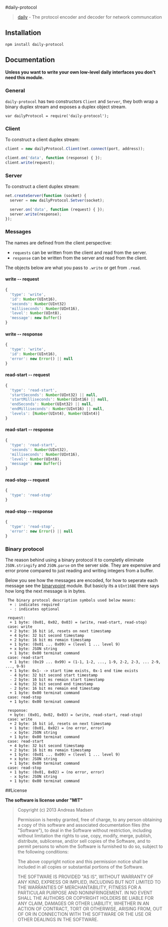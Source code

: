 #daily-protocol

> [daily](https://github.com/AndreasMadsen/daily) - The protocol encoder and decoder for network communcation

## Installation

```sheel
npm install daily-protocol
```

## Documentation

**Unless you want to write your own low-level daily interfaces you don't need this module.**

### General

`daily-protocol` has two constructors `Client` and `Server`, they both wrap a
binary duplex stream and exposes a duplex object stream.

```
var dailyProtocol = require('daily-protocol');
```

### Client

To construct a client duplex stream:

```javascript
client = new dailyProtocol.Client(net.connect(port, address));

client.on('data', function (response) { });
client.write(request);
```

### Server

To construct a client duplex stream:

```javascript
net.createServer(function (socket) {
  server = new dailyProtocol.Setver(socket);

  server.on('data', function (request) { });
  server.write(response);
});
```

### Messages

The names are defined from the client perspective:

* `requests` can be written from the client and read from the server.
* `response` can be written from the server and read from the client.

The objects below are what you pass to `.write` or get from `.read`.

#### write -- request

```javascript
{
  'type': 'write',
  'id': Number(UInt16),
  'seconds': Number(UInt32)
  'milliseconds': Number(UInt16),
  'level': Number(UInt8),
  'message': new Buffer()
}
```

#### write -- response

```javascript
{
  'type': 'write',
  'id': Number(UInt16),
  'error': new Error() || null
}
```

#### read-start -- request

```javascript
{
  'type': 'read-start',
  'startSeconds': Number(UInt32) || null,
  'startMilliseconds': Number(UInt16) || null,
  'endSeconds': Number(UInt32) || null,
  'endMilliseconds': Number(UInt16) || null,
  'levels': [Number(UInt4), Number(UInt4)]
}
```

#### read-start -- response

```javascript
{
  'type': 'read-start',
  'seconds': Number(UInt32),
  'milliseconds': Number(UInt16),
  'level': Number(UInt8),
  'message': new Buffer()
}
```

#### read-stop -- request

```javascript
{
  'type': 'read-stop'
}
```

#### read-stop -- response

```javascript
{
  'type': 'read-stop',
  'error': new Error() || null
}
```

### Binary protocol

The reason behind using a binary protocol it to completly eliminate
`JSON.stringify` and `JSON.parse` on the server side. They are expensive and
error prone compared to just reading and writing integers from a buffer.

Below you see how the messages are encoded, for how to seperate each message
see the [binarypoint](https://github.com/AndreasMadsen/binarypoint) module. But
basicly its a `UInt16BE` there says how long the next message is in bytes.

```
 The binary protocol description symbols used below means:
  + : indicates required
  - : indicates optional

 request:
  + 1 byte: (0x01, 0x02, 0x03) = (write, read-start, read-stop)
 case: write
  + 2 byte: 16 bit id, resets on next timestamp
  + 4 byte: 32 bit second timestamp
  + 2 byte: 16 bit ms remain timestamp
  + 1 byte: (0x01 ... 0x09) = (level 1 ... level 9)
  + x byte: JSON string
  + 1 byte: 0x00 terminat command
 case: read-start
  + 1 byte: (0x19 ... 0x99) = (1-1, 1-2, ..., 1-9, 2-2, 2-3, ... 2-9, ..., 9-9)
  + 1 byte: 0x1- -> start time exists, 0x-1 end time exists
  - 4 byte: 32 bit second start timestamp
  - 2 byte: 16 bit ms remain start timestamp
  - 4 byte: 32 bit second end timestamp
  - 2 byte: 16 bit ms remain end timestamp
  + 1 byte: 0x00 terminat command
 case: read-stop
  + 1 byte: 0x00 terminat command

 response:
  + byte: (0x01, 0x02, 0x03) = (write, read-start, read-stop)
 case: write
  + 2 byte: 16 bit id, resets on next timestamp
  + 1 byte: (0x01, 0x02) = (no error, error)
  - x byte: JSON string
  + 1 byte: 0x00 terminat command
 case: read-start
  + 4 byte: 32 bit second timestamp
  + 2 byte: 16 bit ms remain timestamp
  + 1 byte: (0x01 ... 0x09) = (level 1 ... level 9)
  + x byte: JSON string
  + 1 byte: 0x00 terminat command
 case: read-stop
  + 1 byte: (0x01, 0x02) = (no error, error)
  - x byte: JSON string
  + 1 byte: 0x00 terminat command
```

##License

**The software is license under "MIT"**

> Copyright (c) 2013 Andreas Madsen
>
> Permission is hereby granted, free of charge, to any person obtaining a copy
> of this software and associated documentation files (the "Software"), to deal
> in the Software without restriction, including without limitation the rights
> to use, copy, modify, merge, publish, distribute, sublicense, and/or sell
> copies of the Software, and to permit persons to whom the Software is
> furnished to do so, subject to the following conditions:
>
> The above copyright notice and this permission notice shall be included in
> all copies or substantial portions of the Software.
>
> THE SOFTWARE IS PROVIDED "AS IS", WITHOUT WARRANTY OF ANY KIND, EXPRESS OR
> IMPLIED, INCLUDING BUT NOT LIMITED TO THE WARRANTIES OF MERCHANTABILITY,
> FITNESS FOR A PARTICULAR PURPOSE AND NONINFRINGEMENT. IN NO EVENT SHALL THE
> AUTHORS OR COPYRIGHT HOLDERS BE LIABLE FOR ANY CLAIM, DAMAGES OR OTHER
> LIABILITY, WHETHER IN AN ACTION OF CONTRACT, TORT OR OTHERWISE, ARISING FROM,
> OUT OF OR IN CONNECTION WITH THE SOFTWARE OR THE USE OR OTHER DEALINGS IN
> THE SOFTWARE.
